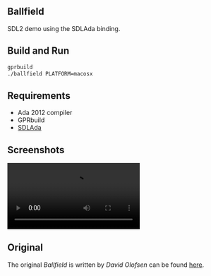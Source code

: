 ## Ballfield

SDL2 demo using the SDLAda binding.

## Build and Run

```sh
gprbuild
./ballfield PLATFORM=macosx
```

## Requirements

* Ada 2012 compiler
* GPRbuild
* [SDLAda](https://github.com/Lucretia/sdlada)

## Screenshots

![Ballfield on Linux](screenshots/ballfield_anim.mp4)

## Original

The original *Ballfield* is written by *David Olofsen* can be
found [here](http://olofson.net/examples.html).
